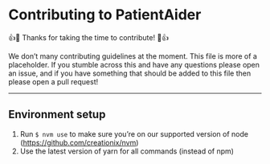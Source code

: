 # Contributing to PatientAider

:+1::tada: Thanks for taking the time to contribute! :tada::+1:

We don’t many contributing guidelines at the moment. This file is
more of a placeholder. If you stumble across this and have any questions please
open an issue, and if you have something that should be added to this file then
please open a pull request!

---

## Environment setup

1. Run `$ nvm use` to make sure you’re on our supported version of node (https://github.com/creationix/nvm) 
1. Use the latest version of yarn for all commands (instead of npm)
